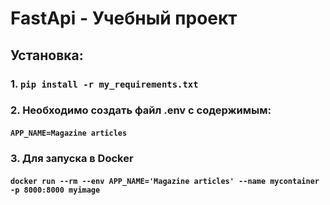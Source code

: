 # FastApi - Учебный проект

## Установка:
### 1. `pip install -r my_requirements.txt`


### 2. Необходимо создать файл .env c содержимым:
####   `APP_NAME=Magazine articles`


### 3. Для запуска в Docker
#### `docker run --rm --env APP_NAME='Magazine articles' --name mycontainer -p 8000:8000 myimage`